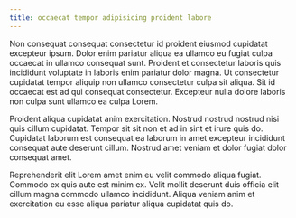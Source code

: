 ```yaml
---
title: occaecat tempor adipisicing proident labore
---
```


Non consequat consequat consectetur id proident eiusmod cupidatat excepteur ipsum. Dolor enim pariatur aliqua ea ullamco eu fugiat culpa occaecat in ullamco consequat sunt. Proident et consectetur laboris quis incididunt voluptate in laboris enim pariatur dolor magna. Ut consectetur cupidatat tempor aliquip non ullamco consectetur culpa sit aliqua. Sit id occaecat est ad qui consequat consectetur. Excepteur nulla dolore laboris non culpa sunt ullamco ea culpa Lorem.

Proident aliqua cupidatat anim exercitation. Nostrud nostrud nostrud nisi quis cillum cupidatat. Tempor sit sit non et ad in sint et irure quis do. Cupidatat laborum est consequat ea laborum in amet excepteur incididunt consequat aute deserunt cillum. Nostrud amet veniam et dolor fugiat dolor consequat amet.

Reprehenderit elit Lorem amet enim eu velit commodo aliqua fugiat. Commodo ex quis aute est minim ex. Velit mollit deserunt duis officia elit cillum magna commodo ullamco incididunt. Aliqua veniam anim et exercitation eu esse aliqua pariatur aliqua cupidatat quis do.